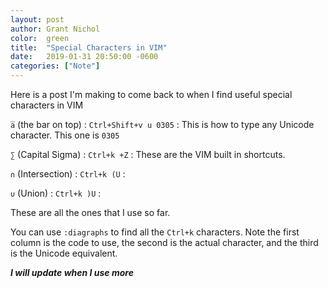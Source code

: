```yaml
---
layout: post
author: Grant Nichol
color:  green
title:  "Special Characters in VIM"
date:   2019-01-31 20:50:00 -0600
categories: ["Note"]
---
```


Here is a post I'm making to come back to when I find useful special characters in VIM

`a̅` (the bar on top) : `Ctrl+Shift+v u 0305` : This is how to type any Unicode character. This one is `0305`

`∑` (Capital Sigma) : `Ctrl+k +Z` : These are the VIM built in shortcuts.

`∩` (Intersection) : `Ctrl+k (U` :

`∪` (Union) : `Ctrl+k )U` :

These are all the ones that I use so far.

You can use `:diagraphs` to find all the `Ctrl+k` characters.
Note the first column is the code to use, the second is the actual character, and the third is the Unicode equivalent.







___I will update when I use more___
